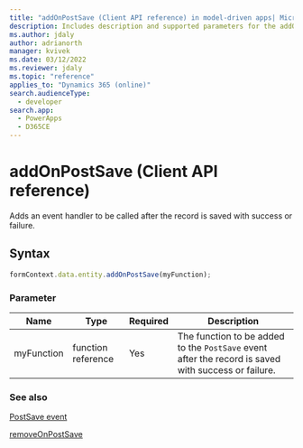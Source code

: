 ```yaml
---
title: "addOnPostSave (Client API reference) in model-driven apps| MicrosoftDocs"
description: Includes description and supported parameters for the addOnPostSave method.
ms.author: jdaly
author: adrianorth
manager: kvivek
ms.date: 03/12/2022
ms.reviewer: jdaly
ms.topic: "reference"
applies_to: "Dynamics 365 (online)"
search.audienceType: 
  - developer
search.app: 
  - PowerApps
  - D365CE
---
```

# addOnPostSave (Client API reference)

Adds an event handler to be called after the record is saved with success or failure.

## Syntax

```javascript
formContext.data.entity.addOnPostSave(myFunction);
```

### Parameter

|Name|Type|Required|Description|
|------|-----|------|----------|
|myFunction|function reference|Yes|The function to be added to the `PostSave` event after the record is saved with success or failure.|

### See also

[PostSave event](../events/postsave.md)

[removeOnPostSave](removeOnPostSave.md) 

